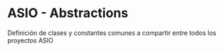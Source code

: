 # ASIO - Abstractions

Definición de clases y constantes comunes a compartir entre todos los proyectos ASIO